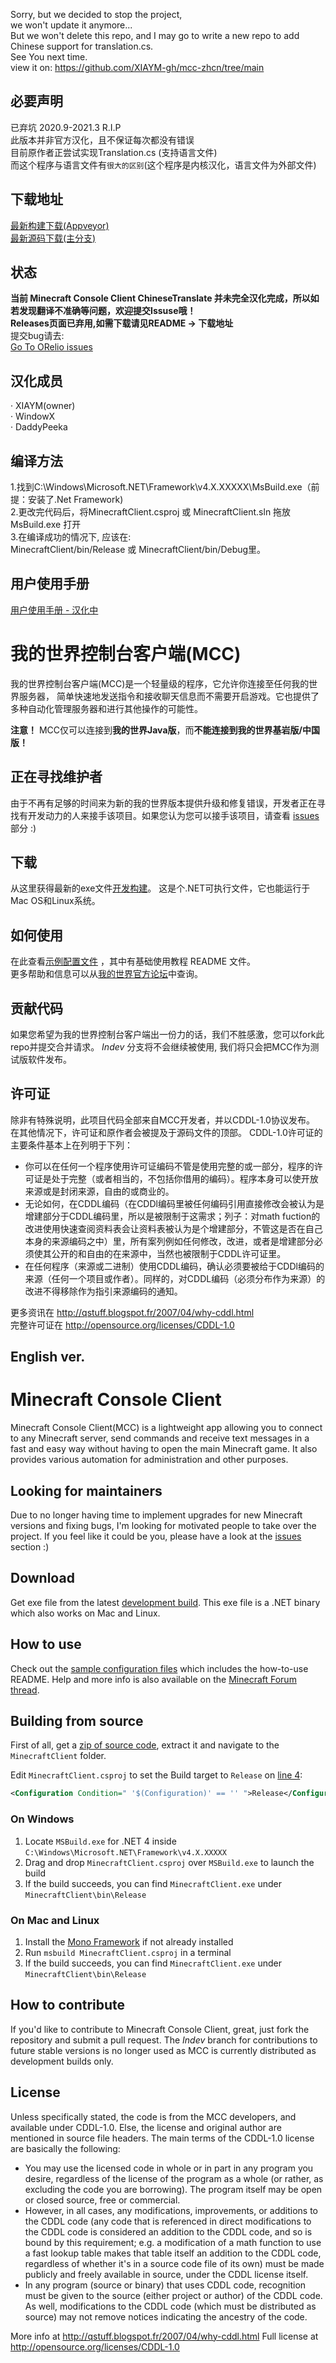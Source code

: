 Sorry, but we decided to stop the project,<br>
we won't update it anymore...<br>
But we won't delete this repo, and I may go to write a new repo to add Chinese support for translation.cs.<br>
See You next time.<br>
view it on: 
https://github.com/XIAYM-gh/mcc-zhcn/tree/main

## 必要声明
已弃坑 2020.9-2021.3 R.I.P<br>
此版本并非官方汉化，且不保证每次都没有错误<br>
目前原作者正尝试实现Translation.cs (支持语言文件)<br>
而这个程序与语言文件有`很大的区别`(这个程序是内核汉化，语言文件为外部文件)
## 下载地址
[最新构建下载(Appveyor)](https://ci.appveyor.com/project/XIAYM-gh/minecraft-console-client-chinesetranslate/)<br>
[最新源码下载(主分支)](https://github.com/XIAYM-gh/Minecraft-Console-Client-ChineseTranslate/archive/master.zip)
## 状态
**当前 Minecraft Console Client ChineseTranslate 并未完全汉化完成，所以如若发现翻译不准确等问题，欢迎提交Issuse哦！**<br>
**Releases页面已弃用,如需下载请见README -> 下载地址**<br>
提交bug请去:<br>
[Go To ORelio issues](https://github.com/ORelio/Minecraft-Console-Client/issues)
## 汉化成员
· XIAYM(owner)<br>
· WindowX<br>
· DaddyPeeka
## 编译方法
1.找到C:\Windows\Microsoft.NET\Framework\v4.X.XXXXX\MsBuild.exe（前提：安装了.Net Framework)<br>
2.更改完代码后，将MinecraftClient.csproj 或 MinecraftClient.sln 拖放 MsBuild.exe 打开<br>
3.在编译成功的情况下, 应该在:<br>
MinecraftClient/bin/Release 或 MinecraftClient/bin/Debug里。<br>
## 用户使用手册
[用户使用手册 - 汉化中](https://github.com/XIAYM-gh/Minecraft-Console-Client-ChineseTranslate/tree/master/MinecraftClient/config)

我的世界控制台客户端(MCC)
========================

我的世界控制台客户端(MCC)是一个轻量级的程序，它允许你连接至任何我的世界服务器，
简单快速地发送指令和接收聊天信息而不需要开启游戏。它也提供了多种自动化管理服务器和进行其他操作的可能性。

**注意！** MCC仅可以连接到**我的世界Java版**，而**不能连接到我的世界基岩版/中国版！**

## 正在寻找维护者

由于不再有足够的时间来为新的我的世界版本提供升级和修复错误，开发者正在寻找有开发动力的人来接手该项目。如果您认为您可以接手该项目，请查看 [issues](https://github.com/ORelio/Minecraft-Console-Client/issues?q=is%3Aissue+is%3Aopen+label%3Awaiting-for%3Acontributor) 部分 :)

## 下载

从这里获得最新的exe文件[开发构建](https://ci.appveyor.com/project/ORelio/minecraft-console-client/build/artifacts)。
这是个.NET可执行文件，它也能运行于Mac OS和Linux系统。

## 如何使用


在此查看[示例配置文件](MinecraftClient/config/) ，其中有基础使用教程 README 文件。<br>
更多帮助和信息可以从[我的世界官方论坛](http://www.minecraftforum.net/topic/1314800-/)中查询。

## 贡献代码

如果您希望为我的世界控制台客户端出一份力的话，我们不胜感激，您可以fork此repo并提交合并请求。 *Indev* 分支将不会继续被使用, 我们将只会把MCC作为测试版软件发布。

## 许可证

除非有特殊说明，此项目代码全部来自MCC开发者，并以CDDL-1.0协议发布。
在其他情况下，许可证和原作者会被提及于源码文件的顶部。
CDDL-1.0许可证的主要条件基本上在列明于下列：

- 你可以在任何一个程序使用许可证编码不管是使用完整的或一部分，程序的许可证是处于完整（或者相当的，不包括你借用的编码）。程序本身可以使开放来源或是封闭来源，自由的或商业的。
- 无论如何，在CDDL编码（在CDDl编码里被任何编码引用直接修改会被认为是增建部分于CDDL编码里，所以是被限制于这需求；列子：对math fuction的改进使用快速查阅资料表会让资料表被认为是个增建部分，不管这是否在自己本身的来源编码之中）里，所有案列例如任何修改，改进，或者是增建部分必须使其公开的和自由的在来源中，当然也被限制于CDDL许可证里。
- 在任何程序（来源或二进制）使用CDDL编码，确认必须要被给于CDDl编码的来源（任何一个项目或作者）。同样的，对CDDL编码（必须分布作为来源）的改进不得移除作为指引来源编码的通知。

更多资讯在 http://qstuff.blogspot.fr/2007/04/why-cddl.html<br>
完整许可证在 http://opensource.org/licenses/CDDL-1.0
## English ver.
Minecraft Console Client
========================

Minecraft Console Client(MCC) is a lightweight app allowing you to connect to any Minecraft server,
send commands and receive text messages in a fast and easy way without having to open the main Minecraft game. It also provides various automation for administration and other purposes.

## Looking for maintainers

Due to no longer having time to implement upgrades for new Minecraft versions and fixing bugs, I'm looking for motivated people to take over the project. If you feel like it could be you, please have a look at the [issues](https://github.com/ORelio/Minecraft-Console-Client/issues?q=is%3Aissue+is%3Aopen+label%3Awaiting-for%3Acontributor) section :)

## Download

Get exe file from the latest [development build](https://ci.appveyor.com/project/ORelio/minecraft-console-client/build/artifacts).
This exe file is a .NET binary which also works on Mac and Linux.

## How to use

Check out the [sample configuration files](MinecraftClient/config/) which includes the how-to-use README.
Help and more info is also available on the [Minecraft Forum thread](http://www.minecraftforum.net/topic/1314800-/).<br/>

## Building from source

First of all, get a [zip of source code](https://github.com/ORelio/Minecraft-Console-Client/archive/master.zip), extract it and navigate to the `MinecraftClient` folder.

Edit `MinecraftClient.csproj` to set the Build target to `Release` on [line 4](https://github.com/ORelio/Minecraft-Console-Client/blob/master/MinecraftClient/MinecraftClient.csproj#L4):

```xml
<Configuration Condition=" '$(Configuration)' == '' ">Release</Configuration>
```

### On Windows

1. Locate `MSBuild.exe` for .NET 4 inside `C:\Windows\Microsoft.NET\Framework\v4.X.XXXXX`
2. Drag and drop `MinecraftClient.csproj` over `MSBuild.exe` to launch the build
3. If the build succeeds, you can find `MinecraftClient.exe` under `MinecraftClient\bin\Release`

### On Mac and Linux

1. Install the [Mono Framework](https://www.mono-project.com/download/stable/#download-lin) if not already installed
2. Run `msbuild MinecraftClient.csproj` in a terminal
3. If the build succeeds, you can find `MinecraftClient.exe` under `MinecraftClient\bin\Release`

## How to contribute

If you'd like to contribute to Minecraft Console Client, great, just fork the repository and submit a pull request. The *Indev* branch for contributions to future stable versions is no longer used as MCC is currently distributed as development builds only.

## License

Unless specifically stated, the code is from the MCC developers, and available under CDDL-1.0.
Else, the license and original author are mentioned in source file headers.
The main terms of the CDDL-1.0 license are basically the following:

- You may use the licensed code in whole or in part in any program you desire, regardless of the license of the program as a whole (or rather, as excluding the code you are borrowing). The program itself may be open or closed source, free or commercial.
- However, in all cases, any modifications, improvements, or additions to the CDDL code (any code that is referenced in direct modifications to the CDDL code is considered an addition to the CDDL code, and so is bound by this requirement; e.g. a modification of a math function to use a fast lookup table makes that table itself an addition to the CDDL code, regardless of whether it's in a source code file of its own) must be made publicly and freely available in source, under the CDDL license itself.
- In any program (source or binary) that uses CDDL code, recognition must be given to the source (either project or author) of the CDDL code. As well, modifications to the CDDL code (which must be distributed as source) may not remove notices indicating the ancestry of the code.

More info at http://qstuff.blogspot.fr/2007/04/why-cddl.html
Full license at http://opensource.org/licenses/CDDL-1.0
